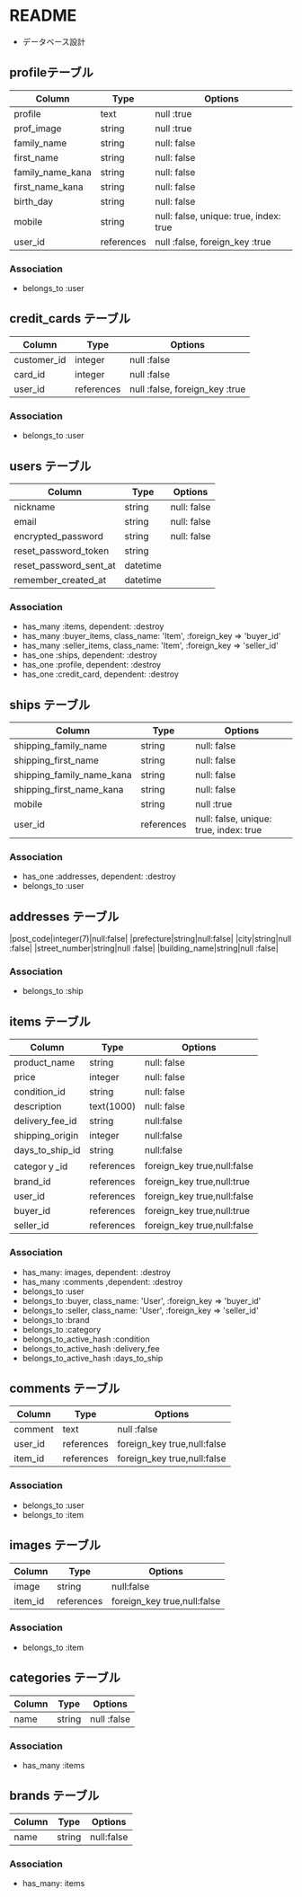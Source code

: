 # README


* データベース設計
## profileテーブル
|Column|Type|Options|
|------|----|-------|
|profile|text|null :true|
|prof_image|string|null :true|
|family_name|string|null: false|
|first_name|string|null: false|
|family_name_kana|string|null: false|
|first_name_kana|string|null: false|
|birth_day|string|null: false|
|mobile|string|null: false, unique: true, index: true|
|user_id|references|null :false, foreign_key :true|
### Association
 - belongs_to :user


## credit_cards テーブル
|Column|Type|Options|
|------|----|-------|
|customer_id|integer|null :false|
|card_id|integer|null :false|
|user_id|references|null :false, foreign_key :true|
### Association
 - belongs_to :user

## users テーブル
|Column|Type|Options|
|------|----|-------|
|nickname|string|null: false|
|email|string|null: false|
|encrypted_password|string| null: false|
|reset_password_token|string|
|reset_password_sent_at|datetime|
|remember_created_at|datetime|
### Association
 - has_many :items, dependent: :destroy
 - has_many :buyer_items, class_name: 'Item', :foreign_key => 'buyer_id'
 - has_many :seller_items, class_name: 'Item', :foreign_key => 'seller_id'
 - has_one :ships, dependent: :destroy
 - has_one :profile, dependent: :destroy
 - has_one :credit_card, dependent: :destroy


## ships テーブル
|Column|Type|Options|
|------|----|-------|
|shipping_family_name|string|null: false|
|shipping_first_name|string|null: false|
|shipping_family_name_kana|string|null: false|
|shipping_first_name_kana|string|null: false|
|mobile|string|null :true|
|user_id|references|null: false, unique: true, index: true|
### Association
 - has_one :addresses, dependent: :destroy
 - belongs_to :user

## addresses テーブル
|post_code|integer(7)|null:false|
|prefecture|string|null:false|
|city|string|null :false|
|street_number|string|null :false|
|building_name|string|null :false|
### Association
 - belongs_to :ship


## items テーブル
|Column|Type|Options|
|------|----|-------|
|product_name|string|null: false|
|price|integer|null: false|
|condition_id|string|null: false|
|description|text(1000)|null: false|
|delivery_fee_id|string|null:false|
|shipping_origin|integer|null:false|
|days_to_ship_id|string|null:false|
|categorｙ_id|references|foreign_key true,null:false|
|brand_id|references|foreign_key true,null:true|
|user_id|references|foreign_key true,null:false|
|buyer_id|references|foreign_key true,null:true|
|seller_id|references|foreign_key true,null:false|
### Association
 - has_many: images, dependent: :destroy
 - has_many :comments ,dependent: :destroy
 - belongs_to :user
 - belongs_to :buyer, class_name: 'User', :foreign_key => 'buyer_id'
 - belongs_to :seller, class_name: 'User', :foreign_key => 'seller_id'
 - belongs_to :brand
 - belongs_to :category
 - belongs_to_active_hash :condition
 - belongs_to_active_hash :delivery_fee
 - belongs_to_active_hash :days_to_ship

## comments テーブル
|Column|Type|Options|
|------|----|-------|
|comment|text|null :false|
|user_id|references|foreign_key true,null:false|
|item_id|references|foreign_key true,null:false|
### Association
 - belongs_to :user
 - belongs_to :item


## images テーブル
|Column|Type|Options|
|------|----|-------|
|image|string|null:false|
|item_id|references|foreign_key true,null:false|
### Association
 - belongs_to :item


## categories テーブル
|Column|Type|Options|
|------|----|-------|
|name|string|null :false|
### Association
 - has_many :items


## brands テーブル
|Column|Type|Options|
|------|----|-------|
|name|string|null:false|
### Association
 - has_many: items
